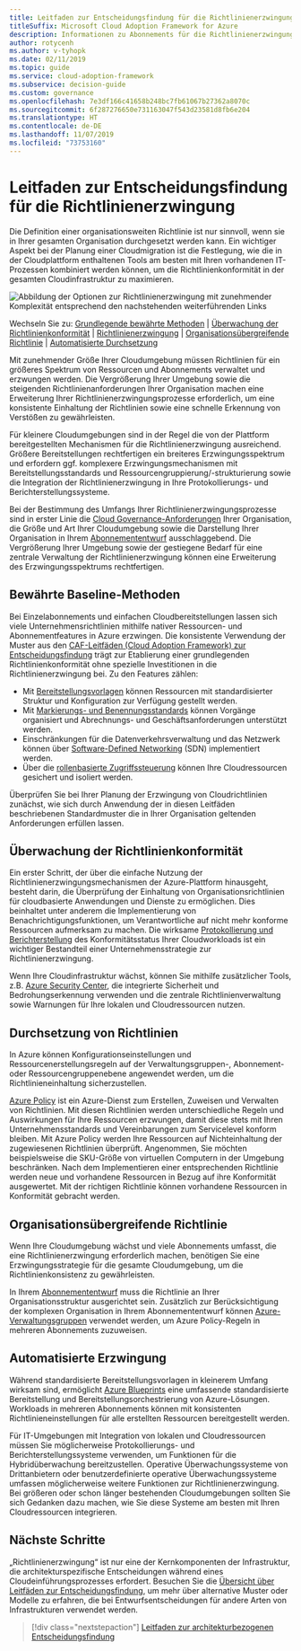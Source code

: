 ```yaml
---
title: Leitfaden zur Entscheidungsfindung für die Richtlinienerzwingung
titleSuffix: Microsoft Cloud Adoption Framework for Azure
description: Informationen zu Abonnements für die Richtlinienerzwingung als zentrale Entwurfspriorität bei Azure-Migrationen.
author: rotycenh
ms.author: v-tyhopk
ms.date: 02/11/2019
ms.topic: guide
ms.service: cloud-adoption-framework
ms.subservice: decision-guide
ms.custom: governance
ms.openlocfilehash: 7e3df166c41658b248bc7fb61067b27362a8070c
ms.sourcegitcommit: 6f287276650e731163047f543d23581d8fb6e204
ms.translationtype: HT
ms.contentlocale: de-DE
ms.lasthandoff: 11/07/2019
ms.locfileid: "73753160"
---
```

# <a name="policy-enforcement-decision-guide"></a>Leitfaden zur Entscheidungsfindung für die Richtlinienerzwingung

Die Definition einer organisationsweiten Richtlinie ist nur sinnvoll, wenn sie in Ihrer gesamten Organisation durchgesetzt werden kann. Ein wichtiger Aspekt bei der Planung einer Cloudmigration ist die Festlegung, wie die in der Cloudplattform enthaltenen Tools am besten mit Ihren vorhandenen IT-Prozessen kombiniert werden können, um die Richtlinienkonformität in der gesamten Cloudinfrastruktur zu maximieren.

![Abbildung der Optionen zur Richtlinienerzwingung mit zunehmender Komplexität entsprechend den nachstehenden weiterführenden Links](../../_images/decision-guides/decision-guide-policy-enforcement.png)

Wechseln Sie zu: [Grundlegende bewährte Methoden](#baseline-best-practices) | [Überwachung der Richtlinienkonformität](#policy-compliance-monitoring) | [Richtlinienerzwingung](#policy-enforcement) | [Organisationsübergreifende Richtlinie](#cross-organization-policy) | [Automatisierte Durchsetzung](#automated-enforcement)

Mit zunehmender Größe Ihrer Cloudumgebung müssen Richtlinien für ein größeres Spektrum von Ressourcen und Abonnements verwaltet und erzwungen werden. Die Vergrößerung Ihrer Umgebung sowie die steigenden Richtlinienanforderungen Ihrer Organisation machen eine Erweiterung Ihrer Richtlinienerzwingungsprozesse erforderlich, um eine konsistente Einhaltung der Richtlinien sowie eine schnelle Erkennung von Verstößen zu gewährleisten.

Für kleinere Cloudumgebungen sind in der Regel die von der Plattform bereitgestellten Mechanismen für die Richtlinienerzwingung ausreichend. Größere Bereitstellungen rechtfertigen ein breiteres Erzwingungsspektrum und erfordern ggf. komplexere Erzwingungsmechanismen mit Bereitstellungsstandards und Ressourcengruppierung/-strukturierung sowie die Integration der Richtlinienerzwingung in Ihre Protokollierungs- und Berichterstellungssysteme.

Bei der Bestimmung des Umfangs Ihrer Richtlinienerzwingungsprozesse sind in erster Linie die [Cloud Governance-Anforderungen](../../govern/index.md) Ihrer Organisation, die Größe und Art Ihrer Cloudumgebung sowie die Darstellung Ihrer Organisation in Ihrem [Abonnemententwurf](../subscriptions/index.md) ausschlaggebend. Die Vergrößerung Ihrer Umgebung sowie der gestiegene Bedarf für eine zentrale Verwaltung der Richtlinienerzwingung können eine Erweiterung des Erzwingungsspektrums rechtfertigen.

## <a name="baseline-best-practices"></a>Bewährte Baseline-Methoden

Bei Einzelabonnements und einfachen Cloudbereitstellungen lassen sich viele Unternehmensrichtlinien mithilfe nativer Ressourcen- und Abonnementfeatures in Azure erzwingen. Die konsistente Verwendung der Muster aus den [CAF-Leitfäden (Cloud Adoption Framework) zur Entscheidungsfindung](../index.md) trägt zur Etablierung einer grundlegenden Richtlinienkonformität ohne spezielle Investitionen in die Richtlinienerzwingung bei. Zu den Features zählen:

- Mit [Bereitstellungsvorlagen](../resource-consistency/index.md) können Ressourcen mit standardisierter Struktur und Konfiguration zur Verfügung gestellt werden.
- Mit [Markierungs- und Benennungsstandards](../resource-tagging/index.md) können Vorgänge organisiert und Abrechnungs- und Geschäftsanforderungen unterstützt werden.
- Einschränkungen für die Datenverkehrsverwaltung und das Netzwerk können über [Software-Defined Networking](../software-defined-network/index.md) (SDN) implementiert werden.
- Über die [rollenbasierte Zugriffssteuerung](../identity/index.md) können Ihre Cloudressourcen gesichert und isoliert werden.

Überprüfen Sie bei Ihrer Planung der Erzwingung von Cloudrichtlinien zunächst, wie sich durch Anwendung der in diesen Leitfäden beschriebenen Standardmuster die in Ihrer Organisation geltenden Anforderungen erfüllen lassen.

## <a name="policy-compliance-monitoring"></a>Überwachung der Richtlinienkonformität

Ein erster Schritt, der über die einfache Nutzung der Richtlinienerzwingungsmechanismen der Azure-Plattform hinausgeht, besteht darin, die Überprüfung der Einhaltung von Organisationsrichtlinien für cloudbasierte Anwendungen und Dienste zu ermöglichen. Dies beinhaltet unter anderem die Implementierung von Benachrichtigungsfunktionen, um Verantwortliche auf nicht mehr konforme Ressourcen aufmerksam zu machen. Die wirksame [Protokollierung und Berichterstellung](../logging-and-reporting/index.md) des Konformitätsstatus Ihrer Cloudworkloads ist ein wichtiger Bestandteil einer Unternehmensstrategie zur Richtlinienerzwingung.

Wenn Ihre Cloudinfrastruktur wächst, können Sie mithilfe zusätzlicher Tools, z.B. [Azure Security Center](https://docs.microsoft.com/azure/security-center), die integrierte Sicherheit und Bedrohungserkennung verwenden und die zentrale Richtlinienverwaltung sowie Warnungen für Ihre lokalen und Cloudressourcen nutzen.

## <a name="policy-enforcement"></a>Durchsetzung von Richtlinien

In Azure können Konfigurationseinstellungen und Ressourcenerstellungsregeln auf der Verwaltungsgruppen-, Abonnement- oder Ressourcengruppenebene angewendet werden, um die Richtlinieneinhaltung sicherzustellen.

[Azure Policy](https://docs.microsoft.com/azure/governance/policy/overview) ist ein Azure-Dienst zum Erstellen, Zuweisen und Verwalten von Richtlinien. Mit diesen Richtlinien werden unterschiedliche Regeln und Auswirkungen für Ihre Ressourcen erzwungen, damit diese stets mit Ihren Unternehmensstandards und Vereinbarungen zum Servicelevel konform bleiben. Mit Azure Policy werden Ihre Ressourcen auf Nichteinhaltung der zugewiesenen Richtlinien überprüft. Angenommen, Sie möchten beispielsweise die SKU-Größe von virtuellen Computern in der Umgebung beschränken. Nach dem Implementieren einer entsprechenden Richtlinie werden neue und vorhandene Ressourcen in Bezug auf ihre Konformität ausgewertet. Mit der richtigen Richtlinie können vorhandene Ressourcen in Konformität gebracht werden.

## <a name="cross-organization-policy"></a>Organisationsübergreifende Richtlinie

Wenn Ihre Cloudumgebung wächst und viele Abonnements umfasst, die eine Richtlinienerzwingung erforderlich machen, benötigen Sie eine Erzwingungsstrategie für die gesamte Cloudumgebung, um die Richtlinienkonsistenz zu gewährleisten.

In Ihrem [Abonnemententwurf](../subscriptions/index.md) muss die Richtlinie an Ihrer Organisationsstruktur ausgerichtet sein. Zusätzlich zur Berücksichtigung der komplexen Organisation in Ihrem Abonnemententwurf können [Azure-Verwaltungsgruppen](../../ready/azure-best-practices/scaling-subscriptions.md#manage-multiple-subscriptions) verwendet werden, um Azure Policy-Regeln in mehreren Abonnements zuzuweisen.

## <a name="automated-enforcement"></a>Automatisierte Erzwingung

Während standardisierte Bereitstellungsvorlagen in kleinerem Umfang wirksam sind, ermöglicht [Azure Blueprints](https://docs.microsoft.com/azure/governance/blueprints/overview) eine umfassende standardisierte Bereitstellung und Bereitstellungsorchestrierung von Azure-Lösungen. Workloads in mehreren Abonnements können mit konsistenten Richtlinieneinstellungen für alle erstellten Ressourcen bereitgestellt werden.

Für IT-Umgebungen mit Integration von lokalen und Cloudressourcen müssen Sie möglicherweise Protokollierungs- und Berichterstellungssysteme verwenden, um Funktionen für die Hybridüberwachung bereitzustellen. Operative Überwachungssysteme von Drittanbietern oder benutzerdefinierte operative Überwachungssysteme umfassen möglicherweise weitere Funktionen zur Richtlinienerzwingung. Bei größeren oder schon länger bestehenden Cloudumgebungen sollten Sie sich Gedanken dazu machen, wie Sie diese Systeme am besten mit Ihren Cloudressourcen integrieren.

## <a name="next-steps"></a>Nächste Schritte

„Richtlinienerzwingung“ ist nur eine der Kernkomponenten der Infrastruktur, die architekturspezifische Entscheidungen während eines Cloudeinführungsprozesses erfordert. Besuchen Sie die [Übersicht über Leitfäden zur Entscheidungsfindung](../index.md), um mehr über alternative Muster oder Modelle zu erfahren, die bei Entwurfsentscheidungen für andere Arten von Infrastrukturen verwendet werden.

> [!div class="nextstepaction"]
> [Leitfaden zur architekturbezogenen Entscheidungsfindung](../index.md)

